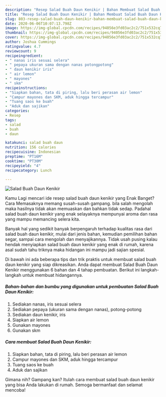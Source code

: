 ```yaml
---
description: "Resep Salad Buah Daun Kenikir | Bahan Membuat Salad Buah Daun Kenikir Yang Enak Dan Lezat"
title: "Resep Salad Buah Daun Kenikir | Bahan Membuat Salad Buah Daun Kenikir Yang Enak Dan Lezat"
slug: 803-resep-salad-buah-daun-kenikir-bahan-membuat-salad-buah-daun-kenikir-yang-enak-dan-lezat
date: 2020-06-06T10:07:13.798Z
image: https://img-global.cpcdn.com/recipes/94056e3fd03ac2c2/751x532cq70/salad-buah-daun-kenikir-foto-resep-utama.jpg
thumbnail: https://img-global.cpcdn.com/recipes/94056e3fd03ac2c2/751x532cq70/salad-buah-daun-kenikir-foto-resep-utama.jpg
cover: https://img-global.cpcdn.com/recipes/94056e3fd03ac2c2/751x532cq70/salad-buah-daun-kenikir-foto-resep-utama.jpg
author: Joshua Cummings
ratingvalue: 4.7
reviewcount: 9
recipeingredient:
- " nanas iris sesuai selera"
- " pepaya ukuran sama dengan nanas potongpotong"
- " daun kenikir iris"
- " air lemon"
- " mayones"
- " skm"
recipeinstructions:
- "Siapkan bahan, tata di piring, lalu beri perasan air lemon"
- "Campur mayones dan SKM, aduk hingga tercampur"
- "Tuang saos ke buah"
- "Aduk dan sajikan"
categories:
- Resep
tags:
- salad
- buah
- daun

katakunci: salad buah daun 
nutrition: 156 calories
recipecuisine: Indonesian
preptime: "PT16M"
cooktime: "PT30M"
recipeyield: "4"
recipecategory: Lunch

---
```



![Salad Buah Daun Kenikir](https://img-global.cpcdn.com/recipes/94056e3fd03ac2c2/751x532cq70/salad-buah-daun-kenikir-foto-resep-utama.jpg)

Kamu Lagi mencari ide resep salad buah daun kenikir yang Enak Banget? Cara Memasaknya memang susah-susah gampang. bila salah mengolah maka hasilnya tidak akan memuaskan dan bahkan tidak sedap. Padahal salad buah daun kenikir yang enak selayaknya mempunyai aroma dan rasa yang mampu memancing selera kita.

Banyak hal yang sedikit banyak berpengaruh terhadap kualitas rasa dari salad buah daun kenikir, mulai dari jenis bahan, kemudian pemilihan bahan segar, sampai cara mengolah dan menyajikannya. Tidak usah pusing kalau hendak menyiapkan salad buah daun kenikir yang enak di rumah, karena asal sudah tahu triknya maka hidangan ini mampu jadi sajian spesial.




Di bawah ini ada beberapa tips dan trik praktis untuk membuat salad buah daun kenikir yang siap dikreasikan. Anda dapat membuat Salad Buah Daun Kenikir menggunakan 6 bahan dan 4 tahap pembuatan. Berikut ini langkah-langkah untuk membuat hidangannya.

<!--inarticleads1-->

##### Bahan-bahan dan bumbu yang digunakan untuk pembuatan Salad Buah Daun Kenikir:

1. Sediakan  nanas, iris sesuai selera
1. Sediakan  pepaya (ukuran sama dengan nanas), potong-potong
1. Sediakan  daun kenikir, iris
1. Siapkan  air lemon
1. Gunakan  mayones
1. Gunakan  skm




<!--inarticleads2-->

##### Cara membuat Salad Buah Daun Kenikir:

1. Siapkan bahan, tata di piring, lalu beri perasan air lemon
1. Campur mayones dan SKM, aduk hingga tercampur
1. Tuang saos ke buah
1. Aduk dan sajikan




Gimana nih? Gampang kan? Itulah cara membuat salad buah daun kenikir yang bisa Anda lakukan di rumah. Semoga bermanfaat dan selamat mencoba!
